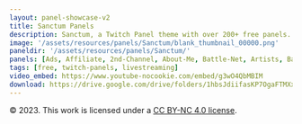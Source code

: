 ```yaml
---
layout: panel-showcase-v2 
title: Sanctum Panels 
description: Sanctum, a Twitch Panel theme with over 200+ free panels. 
image: '/assets/resources/panels/Sanctum/blank_thumbnail_00000.png'
paneldir: '/assets/resources/panels/Sanctum/'
panels: [Ads, Affiliate, 2nd-Channel, About-Me, Battle-Net, Artists, Background, ArtStation, Birthday, BTTV, Calendar, Blog, Charity, Chat-Rules, Clips, Channel-Points, Emotes, Fanmail, Donate, Editor, Friends, Games, Gear, FAQ, Hardware, Hive, Hall-of-Fame, Hall-of-Shame, Ko-Fi, Languages, Leaderboard, Links, Music, Mastadon, Merch, Mods, New-Channel, P.O, Partners, My-Shop, Sponsorships, Subscribe, Support, TikTok, Perks, Playlist, Pronouns, Rules]
tags: [free, twitch-panels, livestreaming]
video_embed: https://www.youtube-nocookie.com/embed/g3wO4QbMBIM
download: https://drive.google.com/drive/folders/1hbsJdiifasKP7OgaFTMXxhDXSR7SwPNF?usp=share_link
---
```


© 2023. This work is licensed under a [CC BY-NC 4.0 license](https://creativecommons.org/licenses/by-nc/4.0/).